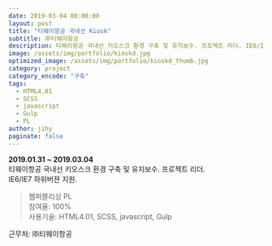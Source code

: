 ```yaml
---
date: 2019-03-04 00:00:00
layout: post
title: "티웨이항공 국내선 Kiosk"
subtitle: ㈜티웨이항공
description: 티웨이항공 국내선 키오스크 환경 구축 및 유지보수. 프로젝트 리더. IE6/IE7 하위버젼 지원.
image: /assets/img/portfolio/kioskd.jpg
optimized_image: /assets/img/portfolio/kioskd_thumb.jpg
category: project
category_encode: "구축"
tags:
  - HTML4.01
  - SCSS
  - javascript
  - Gulp
  - PL
author: jihy
paginate: false
---
```


**2019.01.31 ~ 2019.03.04** <br>
티웨이항공 국내선 키오스크 환경 구축 및 유지보수. 프로젝트 리더.<br>
IE6/IE7 하위버젼 지원.

> 웹퍼블리싱 PL <br>
참여율: 100% <br>
사용기술: HTML4.01, SCSS, javascript, Gulp

근무처: ㈜티웨이항공